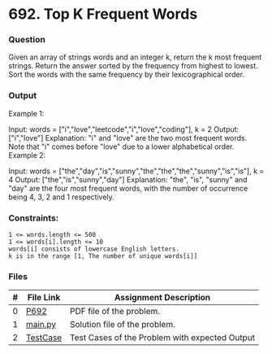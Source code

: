 # 692. Top K Frequent Words
### Question
Given an array of strings words and an integer k, return the k most frequent strings.
Return the answer sorted by the frequency from highest to lowest. Sort the words with the same frequency by their lexicographical order.

### Output
Example 1:

Input: words = ["i","love","leetcode","i","love","coding"], k = 2
Output: ["i","love"]
Explanation: "i" and "love" are the two most frequent words.
Note that "i" comes before "love" due to a lower alphabetical order.
Example 2:

Input: words = ["the","day","is","sunny","the","the","the","sunny","is","is"], k = 4
Output: ["the","is","sunny","day"]
Explanation: "the", "is", "sunny" and "day" are the four most frequent words, with the number of occurrence being 4, 3, 2 and 1 respectively.

### Constraints:
```
1 <= words.length <= 500
1 <= words[i].length <= 10
words[i] consists of lowercase English letters.
k is in the range [1, The number of unique words[i]]
```

### Files

|  #  | File Link | Assignment Description |
| :-: | ----------- | ---------------------- |
|  0  | [P692](https://github.com/Sudhir0228/4883-Programming_Techniques_Ray/blob/main/Assignments/Leetcode/P692/P692)     | PDF file of the problem.          |
|  1  | [main.py](https://github.com/Sudhir0228/4883-Programming_Techniques_Ray/blob/main/Assignments/Leetcode/P692/main.py)     | Solution file of the problem.          |
|  2  | [TestCase](https://github.com/Sudhir0228/4883-Programming_Techniques_Ray/blob/main/Assignments/Leetcode/P692/TestCase)     | Test Cases of the Problem with expected Output          |




